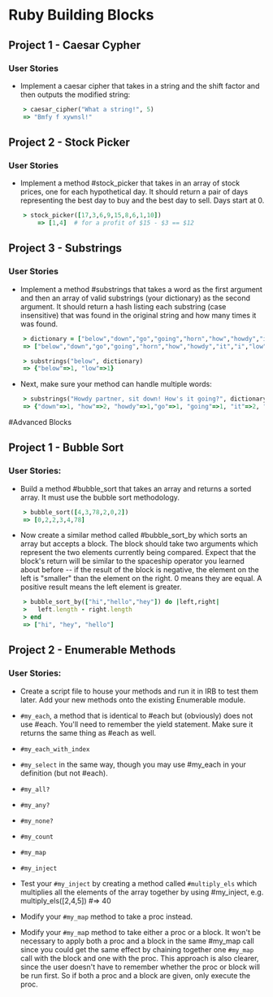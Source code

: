 # Ruby Building Blocks

## Project 1 - Caesar Cypher
### User Stories

* Implement a caesar cipher that takes in a string and the shift factor and then outputs the modified string:
``` ruby
	> caesar_cipher("What a string!", 5)
	=> "Bmfy f xywnsl!"
```
## Project 2 - Stock Picker
### User Stories

* Implement a method #stock_picker that takes in an array of stock prices, one for each hypothetical day. It should return a pair of days representing the best day to buy and the best day to sell. Days start at 0.

``` ruby
	> stock_picker([17,3,6,9,15,8,6,1,10])
    	=> [1,4]  # for a profit of $15 - $3 == $12
```

## Project 3 - Substrings
### User Stories

* Implement a method #substrings that takes a word as the first argument and then an array of valid substrings (your dictionary) as the second argument. It should return a hash listing each substring (case insensitive) that was found in the original string and how many times it was found.

```ruby
	> dictionary = ["below","down","go","going","horn","how","howdy","it","i","low","own","part","partner","sit"]
	=> ["below","down","go","going","horn","how","howdy","it","i","low","own","part","partner","sit"]

	> substrings("below", dictionary)
	=> {"below"=>1, "low"=>1}
```

* Next, make sure your method can handle multiple words:

```ruby 
    > substrings("Howdy partner, sit down! How's it going?", dictionary)
    => {"down"=>1, "how"=>2, "howdy"=>1,"go"=>1, "going"=>1, "it"=>2, "i"=> 3, "own"=>1,"part"=>1,"partner"=>1,"sit"=>1}
```

#Advanced Blocks

## Project 1 - Bubble Sort
### User Stories:
* Build a method #bubble_sort that takes an array and returns a sorted array. It must use the bubble sort methodology.
```ruby
    > bubble_sort([4,3,78,2,0,2])
    => [0,2,2,3,4,78]
```

* Now create a similar method called #bubble_sort_by which sorts an array but accepts a block. The block should take two arguments which represent the two elements currently being compared. Expect that the block's return will be similar to the spaceship operator you learned about before -- if the result of the block is negative, the element on the left is "smaller" than the element on the right. 0 means they are equal. A positive result means the left element is greater. 

```ruby
    > bubble_sort_by(["hi","hello","hey"]) do |left,right|
    >   left.length - right.length
    > end
    => ["hi", "hey", "hello"]
```
## Project 2 - Enumerable Methods
### User Stories:
* Create a script file to house your methods and run it in IRB to test them later. Add your new methods onto the existing Enumerable module.

* `#my_each`, a method that is identical to #each but (obviously) does not use #each. You'll need to remember the yield statement. Make sure it returns the same thing as #each as well.

* `#my_each_with_index` 

* `#my_select` in the same way, though you may use #my_each in your definition (but not #each).

* `#my_all?` 

* `#my_any?`

* `#my_none?`

* `#my_count`

* `#my_map`

* `#my_inject`

* Test your `#my_inject` by creating a method called `#multiply_els` which multiplies all the elements of the array together by using #my_inject, e.g. multiply_els([2,4,5]) #=> 40

* Modify your `#my_map` method to take a proc instead.

* Modify your `#my_ma`p method to take either a proc or a block. It won't be necessary to apply both a proc and a block in the same #my_map call since you could get the same effect by chaining together one `#my_map` call with the block and one with the proc. This approach is also clearer, since the user doesn't have to remember whether the proc or block will be run first. So if both a proc and a block are given, only execute the proc.

